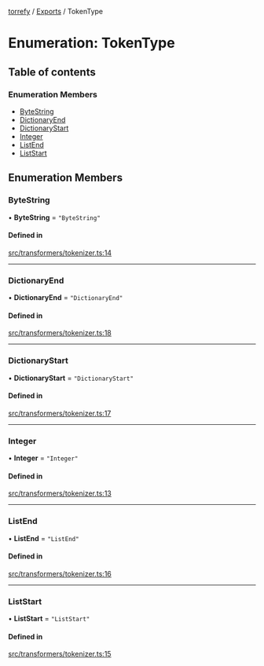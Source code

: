 [torrefy](../README.md) / [Exports](../modules.md) / TokenType

# Enumeration: TokenType

## Table of contents

### Enumeration Members

- [ByteString](TokenType.md#bytestring)
- [DictionaryEnd](TokenType.md#dictionaryend)
- [DictionaryStart](TokenType.md#dictionarystart)
- [Integer](TokenType.md#integer)
- [ListEnd](TokenType.md#listend)
- [ListStart](TokenType.md#liststart)

## Enumeration Members

### ByteString

• **ByteString** = ``"ByteString"``

#### Defined in

[src/transformers/tokenizer.ts:14](https://github.com/Sec-ant/bepjs/blob/9590005/src/transformers/tokenizer.ts#L14)

___

### DictionaryEnd

• **DictionaryEnd** = ``"DictionaryEnd"``

#### Defined in

[src/transformers/tokenizer.ts:18](https://github.com/Sec-ant/bepjs/blob/9590005/src/transformers/tokenizer.ts#L18)

___

### DictionaryStart

• **DictionaryStart** = ``"DictionaryStart"``

#### Defined in

[src/transformers/tokenizer.ts:17](https://github.com/Sec-ant/bepjs/blob/9590005/src/transformers/tokenizer.ts#L17)

___

### Integer

• **Integer** = ``"Integer"``

#### Defined in

[src/transformers/tokenizer.ts:13](https://github.com/Sec-ant/bepjs/blob/9590005/src/transformers/tokenizer.ts#L13)

___

### ListEnd

• **ListEnd** = ``"ListEnd"``

#### Defined in

[src/transformers/tokenizer.ts:16](https://github.com/Sec-ant/bepjs/blob/9590005/src/transformers/tokenizer.ts#L16)

___

### ListStart

• **ListStart** = ``"ListStart"``

#### Defined in

[src/transformers/tokenizer.ts:15](https://github.com/Sec-ant/bepjs/blob/9590005/src/transformers/tokenizer.ts#L15)
